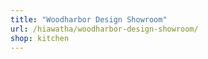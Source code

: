 ```yaml
---
title: "Woodharbor Design Showroom"
url: /hiawatha/woodharbor-design-showroom/
shop: kitchen
---
```

